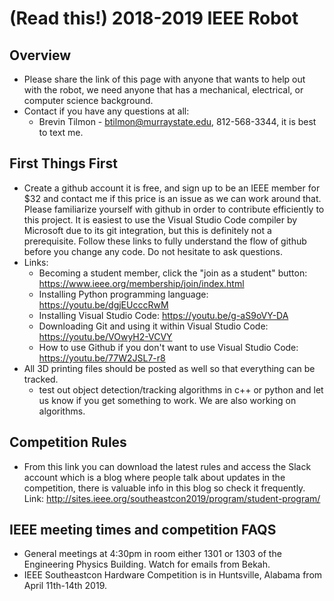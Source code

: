 # (Read this!) 2018-2019 IEEE Robot 

## Overview ##
  * Please share the link of this page with anyone that wants to help out with the robot, we need anyone that has a mechanical, electrical, or computer science background.
  * Contact if you have any questions at all:
    * Brevin Tilmon - btilmon@murraystate.edu, 812-568-3344, it is best to text me.

## First Things First ##
  * Create a github account it is free, and sign up to be an IEEE member for $32 and contact me if this price is an issue as we can work around that. Please familiarize yourself with github in order to contribute efficiently to this project. It is easiest to use the Visual Studio Code compiler by Microsoft due to its git integration, but this is definitely not a prerequisite. Follow these links to fully understand the flow of github before you change any code. Do not hesitate to ask questions.
  * Links: 
    * Becoming a student member, click the "join as a student" button:
    https://www.ieee.org/membership/join/index.html
    * Installing Python programming language:
    https://youtu.be/dgjEUcccRwM
    * Installing Visual Studio Code:
    https://youtu.be/g-aS9oVY-DA
    * Downloading Git and using it within Visual Studio Code:
    https://youtu.be/VOwyH2-VCVY
    * How to use Github if you don't want to use Visual Studio Code:
    https://youtu.be/77W2JSL7-r8
  * All 3D printing files should be posted as well so that everything can be tracked. 
    * test out object detection/tracking algorithms in c++ or python and let us know if you get something to work. We are also working on algorithms.

## Competition Rules ##
  * From this link you can download the latest rules and access the Slack account which is a blog where people talk about updates in the competition, there is valuable info in this blog so check it frequently. Link: http://sites.ieee.org/southeastcon2019/program/student-program/

## IEEE meeting times and competition FAQS ###
  * General meetings  at 4:30pm in room either 1301 or 1303 of the Engineering Physics Building. Watch for emails from Bekah.
  * IEEE Southeastcon Hardware Competition is in Huntsville, Alabama from April 11th-14th 2019.
